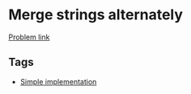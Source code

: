 # Merge strings alternately

[Problem link](https://leetcode.com/problems/merge-strings-alternately/)

## Tags

* [Simple implementation](/README.md#Simple_implementation)
